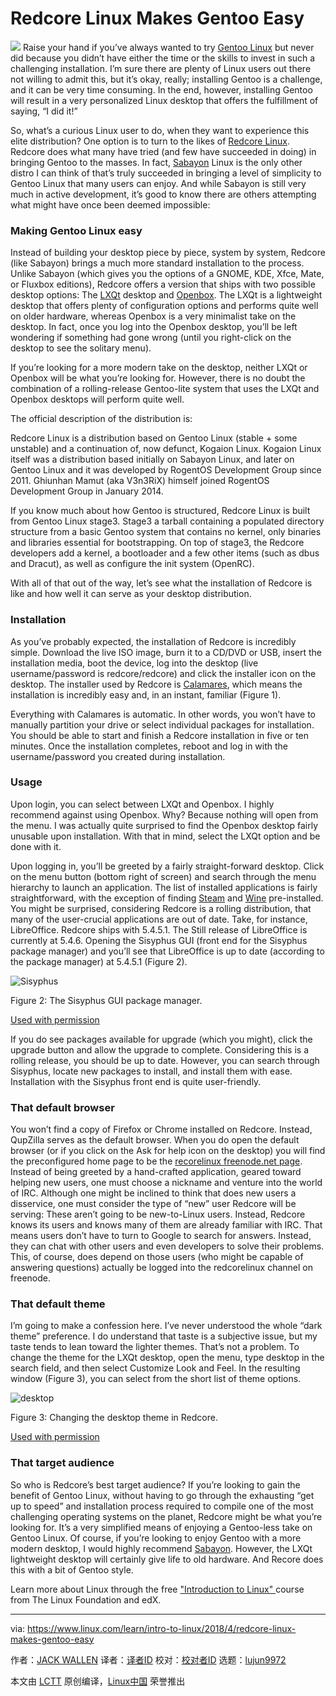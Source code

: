Redcore Linux Makes Gentoo Easy
======

![](https://www.linux.com/sites/lcom/files/styles/rendered_file/public/redcore.jpg?itok=SfsuPD0w)
Raise your hand if you’ve always wanted to try [Gentoo Linux][1] but never did because you didn’t have either the time or the skills to invest in such a challenging installation. I’m sure there are plenty of Linux users out there not willing to admit this, but it’s okay, really; installing Gentoo is a challenge, and it can be very time consuming. In the end, however, installing Gentoo will result in a very personalized Linux desktop that offers the fulfillment of saying, “I did it!”

So, what’s a curious Linux user to do, when they want to experience this elite distribution? One option is to turn to the likes of [Redcore Linux][2]. Redcore does what many have tried (and few have succeeded in doing) in bringing Gentoo to the masses. In fact, [Sabayon][3] Linux is the only other distro I can think of that’s truly succeeded in bringing a level of simplicity to Gentoo Linux that many users can enjoy. And while Sabayon is still very much in active development, it’s good to know there are others attempting what might have once been deemed impossible:

### Making Gentoo Linux easy

Instead of building your desktop piece by piece, system by system, Redcore (like Sabayon) brings a much more standard installation to the process. Unlike Sabayon (which gives you the options of a GNOME, KDE, Xfce, Mate, or Fluxbox editions), Redcore offers a version that ships with two possible desktop options: The [LXQt][4] desktop and [Openbox][5]. The LXQt is a lightweight desktop that offers plenty of configuration options and performs quite well on older hardware, whereas Openbox is a very minimalist take on the desktop. In fact, once you log into the Openbox desktop, you’ll be left wondering if something had gone wrong (until you right-click on the desktop to see the solitary menu).

If you’re looking for a more modern take on the desktop, neither LXQt or Openbox will be what you’re looking for. However, there is no doubt the combination of a rolling-release Gentoo-lite system that uses the LXQt and Openbox desktops will perform quite well.

The official description of the distribution is:

Redcore Linux is a distribution based on Gentoo Linux (stable + some unstable) and a continuation of, now defunct, Kogaion Linux. Kogaion Linux itself was a distribution based initially on Sabayon Linux, and later on Gentoo Linux and it was developed by RogentOS Development Group since 2011. Ghiunhan Mamut (aka V3n3RiX) himself joined RogentOS Development Group in January 2014.

If you know much about how Gentoo is structured, Redcore Linux is built from Gentoo Linux stage3. Stage3 a tarball containing a populated directory structure from a basic Gentoo system that contains no kernel, only binaries and libraries essential for bootstrapping. On top of stage3, the Redcore developers add a kernel, a bootloader and a few other items (such as dbus and Dracut), as well as configure the init system (OpenRC).

With all of that out of the way, let’s see what the installation of Redcore is like and how well it can serve as your desktop distribution.

### Installation

As you’ve probably expected, the installation of Redcore is incredibly simple. Download the live ISO image, burn it to a CD/DVD or USB, insert the installation media, boot the device, log into the desktop (live username/password is redcore/redcore) and click the installer icon on the desktop. The installer used by Redcore is [Calamares][6], which means the installation is incredibly easy and, in an instant, familiar (Figure 1).

Everything with Calamares is automatic. In other words, you won’t have to manually partition your drive or select individual packages for installation. You should be able to start and finish a Redcore installation in five or ten minutes. Once the installation completes, reboot and log in with the username/password you created during installation.

### Usage

Upon login, you can select between LXQt and Openbox. I highly recommend against using Openbox. Why? Because nothing will open from the menu. I was actually quite surprised to find the Openbox desktop fairly unusable upon installation. With that in mind, select the LXQt option and be done with it.

Upon logging in, you’ll be greeted by a fairly straight-forward desktop. Click on the menu button (bottom right of screen) and search through the menu hierarchy to launch an application. The list of installed applications is fairly straightforward, with the exception of finding [Steam][7] and [Wine][8] pre-installed. You might be surprised, considering Redcore is a rolling distribution, that many of the user-crucial applications are out of date. Take, for instance, LibreOffice. Redcore ships with 5.4.5.1. The Still release of LibreOffice is currently at 5.4.6. Opening the Sisyphus GUI (front end for the Sisyphus package manager) and you’ll see that LibreOffice is up to date (according to the package manager) at 5.4.5.1 (Figure 2).


![ Sisyphus][10]

Figure 2: The Sisyphus GUI package manager.

[Used with permission][11]

If you do see packages available for upgrade (which you might), click the upgrade button and allow the upgrade to complete. Considering this is a rolling release, you should be up to date. However, you can search through Sisyphus, locate new packages to install, and install them with ease. Installation with the Sisyphus front end is quite user-friendly.

### That default browser

You won’t find a copy of Firefox or Chrome installed on Redcore. Instead, QupZilla serves as the default browser. When you do open the default browser (or if you click on the Ask for help icon on the desktop) you will find the preconfigured home page to be the [recorelinux freenode.net page][12]. Instead of being greeted by a hand-crafted application, geared toward helping new users, one must choose a nickname and venture into the world of IRC. Although one might be inclined to think that does new users a disservice, one must consider the type of “new” user Redcore will be serving: These aren’t going to be new-to-Linux users. Instead, Redcore knows its users and knows many of them are already familiar with IRC. That means users don’t have to turn to Google to search for answers. Instead, they can chat with other users and even developers to solve their problems. This, of course, does depend on those users (who might be capable of answering questions) actually be logged into the redcorelinux channel on freenode.

### That default theme

I’m going to make a confession here. I’ve never understood the whole “dark theme” preference. I do understand that taste is a subjective issue, but my taste tends to lean toward the lighter themes. That’s not a problem. To change the theme for the LXQt desktop, open the menu, type desktop in the search field, and then select Customize Look and Feel. In the resulting window (Figure 3), you can select from the short list of theme options.


![desktop][14]

Figure 3: Changing the desktop theme in Redcore.

[Used with permission][11]

### That target audience

So who is Redcore’s best target audience? If you’re looking to gain the benefit of Gentoo Linux, without having to go through the exhausting “get up to speed” and installation process required to compile one of the most challenging operating systems on the planet, Redcore might be what you’re looking for. It’s a very simplified means of enjoying a Gentoo-less take on Gentoo Linux. Of course, if you’re looking to enjoy Gentoo with a more modern desktop, I would highly recommend [Sabayon][3]. However, the LXQt lightweight desktop will certainly give life to old hardware. And Recore does this with a bit of Gentoo style.

Learn more about Linux through the free ["Introduction to Linux" ][15] course from The Linux Foundation and edX.

--------------------------------------------------------------------------------

via: https://www.linux.com/learn/intro-to-linux/2018/4/redcore-linux-makes-gentoo-easy

作者：[JACK WALLEN][a]
译者：[译者ID](https://github.com/译者ID)
校对：[校对者ID](https://github.com/校对者ID)
选题：[lujun9972](https://github.com/lujun9972)

本文由 [LCTT](https://github.com/LCTT/TranslateProject) 原创编译，[Linux中国](https://linux.cn/) 荣誉推出

[a]:https://www.linux.com/users/jlwallen
[1]:https://www.gentoo.org/
[2]:https://redcorelinux.org/
[3]:http://www.sabayon.org/
[4]:https://lxqt.org/
[5]:http://openbox.org/wiki/Main_Page
[6]:https://calamares.io/about/
[7]:http://store.steampowered.com/
[8]:https://www.winehq.org/
[10]:https://www.linux.com/sites/lcom/files/styles/rendered_file/public/redcore_2.jpg?itok=ubNC-htJ ( Sisyphus)
[11]:https://www.linux.com/licenses/category/used-permission
[12]:http://webchat.freenode.net/?channels=redcorelinux
[14]:https://www.linux.com/sites/lcom/files/styles/rendered_file/public/redcore_3.jpg?itok=FKg67lrS (desktop)
[15]:https://training.linuxfoundation.org/linux-courses/system-administration-training/introduction-to-linux
